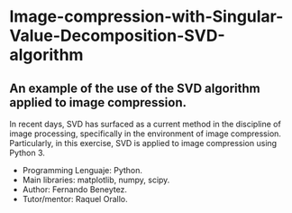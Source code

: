 # Image-compression-with-Singular-Value-Decomposition-SVD-algorithm

## An example of the use of the SVD algorithm applied to image compression.

In recent days, SVD has surfaced as a current method in the discipline of image processing, specifically in the environment of image compression. Particularly, in this exercise, SVD is applied to image compression using Python 3.

- Programming Lenguaje: Python.
- Main libraries: matplotlib, numpy, scipy.
- Author: Fernando Beneytez.
- Tutor/mentor: Raquel Orallo.
